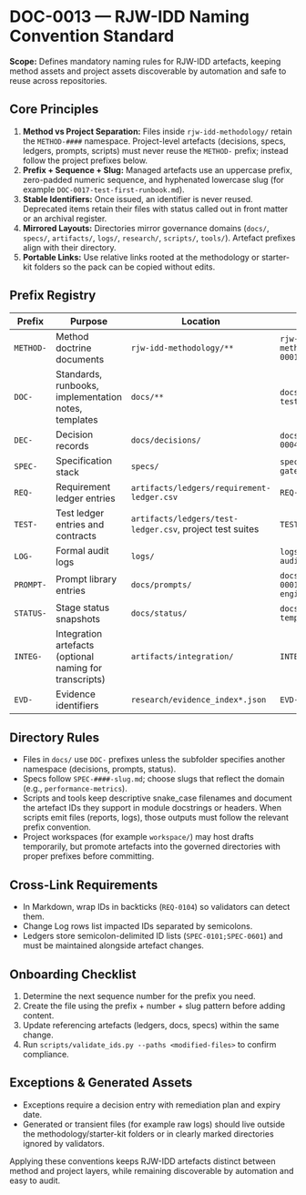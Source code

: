 # DOC-0013 — RJW-IDD Naming Convention Standard

**Scope:** Defines mandatory naming rules for RJW-IDD artefacts, keeping method assets and project assets discoverable by automation and safe to reuse across repositories.

## Core Principles
1. **Method vs Project Separation:** Files inside `rjw-idd-methodology/` retain the `METHOD-####` namespace. Project-level artefacts (decisions, specs, ledgers, prompts, scripts) must never reuse the `METHOD-` prefix; instead follow the project prefixes below.
2. **Prefix + Sequence + Slug:** Managed artefacts use an uppercase prefix, zero-padded numeric sequence, and hyphenated lowercase slug (for example `DOC-0017-test-first-runbook.md`).
3. **Stable Identifiers:** Once issued, an identifier is never reused. Deprecated items retain their files with status called out in front matter or an archival register.
4. **Mirrored Layouts:** Directories mirror governance domains (`docs/`, `specs/`, `artifacts/`, `logs/`, `research/`, `scripts/`, `tools/`). Artefact prefixes align with their directory.
5. **Portable Links:** Use relative links rooted at the methodology or starter-kit folders so the pack can be copied without edits.

## Prefix Registry
| Prefix | Purpose | Location | Example |
|--------|---------|----------|---------|
| `METHOD-` | Method doctrine documents | `rjw-idd-methodology/**` | `rjw-idd-methodology/core/METHOD-0001-core-method.md` |
| `DOC-` | Standards, runbooks, implementation notes, templates | `docs/**` | `docs/runbooks/DOC-0017-test-first-runbook.md` |
| `DEC-` | Decision records | `docs/decisions/` | `docs/decisions/DEC-0004.md` |
| `SPEC-` | Specification stack | `specs/` | `specs/SPEC-0201-quality-gates.md` |
| `REQ-` | Requirement ledger entries | `artifacts/ledgers/requirement-ledger.csv` | `REQ-0001` |
| `TEST-` | Test ledger entries and contracts | `artifacts/ledgers/test-ledger.csv`, project test suites | `TEST-0001` |
| `LOG-` | Formal audit logs | `logs/` | `logs/LOG-0001-stage-audits.md` |
| `PROMPT-` | Prompt library entries | `docs/prompts/` | `docs/prompts/PROMPT-0001-omega-engineering.md` |
| `STATUS-` | Stage status snapshots | `docs/status/` | `docs/status/STATUS-template.md` |
| `INTEG-` | Integration artefacts (optional naming for transcripts) | `artifacts/integration/` | `INTEG-0001-context.md` |
| `EVD-` | Evidence identifiers | `research/evidence_index*.json` | `EVD-0001` |

## Directory Rules
- Files in `docs/` use `DOC-` prefixes unless the subfolder specifies another namespace (decisions, prompts, status).
- Specs follow `SPEC-####-slug.md`; choose slugs that reflect the domain (e.g., `performance-metrics`).
- Scripts and tools keep descriptive snake_case filenames and document the artefact IDs they support in module docstrings or headers. When scripts emit files (reports, logs), those outputs must follow the relevant prefix convention.
- Project workspaces (for example `workspace/`) may host drafts temporarily, but promote artefacts into the governed directories with proper prefixes before committing.

## Cross-Link Requirements
- In Markdown, wrap IDs in backticks (``REQ-0104``) so validators can detect them.
- Change Log rows list impacted IDs separated by semicolons.
- Ledgers store semicolon-delimited ID lists (`SPEC-0101;SPEC-0601`) and must be maintained alongside artefact changes.

## Onboarding Checklist
1. Determine the next sequence number for the prefix you need.
2. Create the file using the prefix + number + slug pattern before adding content.
3. Update referencing artefacts (ledgers, docs, specs) within the same change.
4. Run `scripts/validate_ids.py --paths <modified-files>` to confirm compliance.

## Exceptions & Generated Assets
- Exceptions require a decision entry with remediation plan and expiry date.
- Generated or transient files (for example raw logs) should live outside the methodology/starter-kit folders or in clearly marked directories ignored by validators.

Applying these conventions keeps RJW-IDD artefacts distinct between method and project layers, while remaining discoverable by automation and easy to audit.
